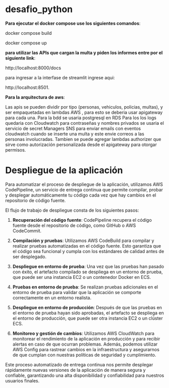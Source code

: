 # desafio_python


**Para ejecutar el docker compose use los siguientes comandos**:


docker compose build

docker compose up

**para utilizar las APIs que cargan la multa y piden los informes entre por el siguiente link**:

http://localhost:8000/docs

para ingresar a la interfase de streamlit ingrese aqui:

http://localhost:8501.


**Para la arquitectura de aws**:

Las apis se pueden dividir por tipo (personas, vehiculos, policias, multas),
y ser empaquetadas en lambdas AWS , para esto se deberia usar apigateway para cada una.
Para la bdd se usaria postgresql en RDS
Para los los logs quedaria con Cloudwatch
para contraseñas y nombres privados se usaria el servicio de secret Managers
SNS para enviar emails con eventos cloudwatch cuando se inserte una multa y este envie correos a las personas involucradas.
Tambien se puede agregar lambdas authorizer que sirve como autorización personalizada desde el apigateway para otorgar permisos.

# Despliegue de la aplicación

Para automatizar el proceso de despliegue de la aplicación, utilizamos AWS CodePipeline, un servicio de entrega continua que permite compilar, probar y desplegar automáticamente tu código cada vez que hay cambios en el repositorio de código fuente.

El flujo de trabajo de despliegue consta de los siguientes pasos:

1. **Recuperación del código fuente**: CodePipeline recupera el código fuente desde el repositorio de código, como GitHub o AWS CodeCommit.

2. **Compilación y pruebas**: Utilizamos AWS CodeBuild para compilar y realizar pruebas automatizadas en el código fuente. Esto garantiza que el código sea funcional y cumpla con los estándares de calidad antes de ser desplegado.

3. **Despliegue en entorno de prueba**: Una vez que las pruebas han pasado con éxito, el artefacto compilado se despliega en un entorno de prueba, que puede ser una instancia EC2 o un contenedor Docker en ECS.

4. **Pruebas en entorno de prueba**: Se realizan pruebas adicionales en el entorno de prueba para validar que la aplicación se comporte correctamente en un entorno realista.

5. **Despliegue en entorno de producción**: Después de que las pruebas en el entorno de prueba hayan sido aprobadas, el artefacto se despliega en el entorno de producción, que puede ser otra instancia EC2 o un clúster ECS.

6. **Monitoreo y gestión de cambios**: Utilizamos AWS CloudWatch para monitorear el rendimiento de la aplicación en producción y para recibir alertas en caso de que ocurran problemas. Además, podemos utilizar AWS Config para rastrear cambios en la infraestructura y asegurarnos de que cumplan con nuestras políticas de seguridad y cumplimiento.

Este proceso automatizado de entrega continua nos permite desplegar rápidamente nuevas versiones de la aplicación de manera segura y confiable, garantizando una alta disponibilidad y confiabilidad para nuestros usuarios finales.
